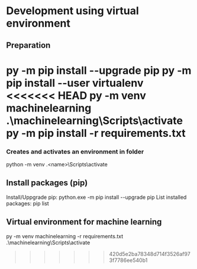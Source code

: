 # Development using virtual environment
## Preparation
py -m pip install --upgrade pip
py -m pip install --user virtualenv
<<<<<<< HEAD
py -m venv machinelearning
.\machinelearning\Scripts\activate
py -m pip install -r requirements.txt
=======

### Creates and activates an environment in folder <name> 
python -m venv <name>
.\<name>\Scripts\activate

## Install packages (pip)
Install/Uppgrade pip: python.exe -m pip install --upgrade pip
List installed packages: pip list 

## Virtual environment for machine learning
py -m venv machinelearning -r requirements.txt
.\machinelearning\Scripts\activate
>>>>>>> 420d5e2ba78348d714f3526af973f7786ee540b1
